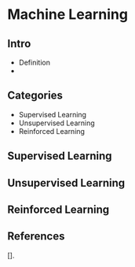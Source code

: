 # Machine Learning

## Intro
* Definition
*

## Categories
* Supervised Learning
* Unsupervised Learning
* Reinforced Learning

## Supervised Learning

## Unsupervised Learning

## Reinforced Learning

## References
[].[]()
